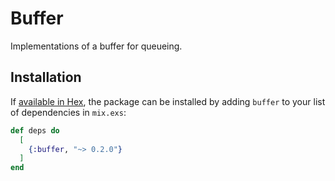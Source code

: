 # Buffer

Implementations of a buffer for queueing.

## Installation

If [available in Hex](https://hex.pm/docs/publish), the package can be installed
by adding `buffer` to your list of dependencies in `mix.exs`:

```elixir
def deps do
  [
    {:buffer, "~> 0.2.0"}
  ]
end
```
